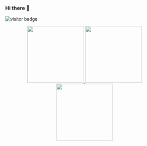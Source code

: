 ### Hi there 👋

![visitor badge](https://visitor-badge.glitch.me/badge?page_id=NelsonHAlmeida.NelsonHAlmeida)

<div align="center">
 
<a href="https://github.com/NelsonHAlmeida">
  <img height="180em" src="https://github-readme-stats.vercel.app/api?username=NelsonHAlmeida&show_icons=true&theme=tokyonight&include_all_commits=true&count_private=true"/>
 <img height="180em" src="https://github-readme-streak-stats.herokuapp.com/?user=NelsonHAlmeida&layout=compact&langs_count=7&theme=tokyonight"/>     
  
 <img height="180em" src="https://github-readme-stats.vercel.app/api/top-langs/?username=NelsonHAlmeida&layout=compact&langs_count=7&theme=tokyonight"/> 

</div>


<!--
**NelsonHAlmeida/NelsonHAlmeida** is a ✨ _special_ ✨ repository because its `README.md` (this file) appears on your GitHub profile.

Here are some ideas to get you started:

- 🔭 I’m currently working on ...
- 🌱 I’m currently learning ...
- 👯 I’m looking to collaborate on ...
- 🤔 I’m looking for help with ...
- 💬 Ask me about ...
- 📫 How to reach me: ...
- 😄 Pronouns: ...
- ⚡ Fun fact: ...
-->
